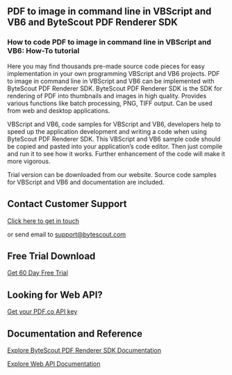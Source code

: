 ## PDF to image in command line in VBScript and VB6 and ByteScout PDF Renderer SDK

### How to code PDF to image in command line in VBScript and VB6: How-To tutorial

Here you may find thousands pre-made source code pieces for easy implementation in your own programming VBScript and VB6 projects. PDF to image in command line in VBScript and VB6 can be implemented with ByteScout PDF Renderer SDK. ByteScout PDF Renderer SDK is the SDK for rendering of PDF into thumbnails and images in high quality. Provides various functions like batch processing, PNG, TIFF output. Can be used from web and desktop applications.

VBScript and VB6, code samples for VBScript and VB6, developers help to speed up the application development and writing a code when using ByteScout PDF Renderer SDK. This VBScript and VB6 sample code should be copied and pasted into your application’s code editor. Then just compile and run it to see how it works. Further enhancement of the code will make it more vigorous.

Trial version can be downloaded from our website. Source code samples for VBScript and VB6 and documentation are included.

## Contact Customer Support

[Click here to get in touch](https://bytescout.zendesk.com/hc/en-us/requests/new?subject=ByteScout%20PDF%20Renderer%20SDK%20Question)

or send email to [support@bytescout.com](mailto:support@bytescout.com?subject=ByteScout%20PDF%20Renderer%20SDK%20Question) 

## Free Trial Download

[Get 60 Day Free Trial](https://bytescout.com/download/web-installer?utm_source=github-readme)

## Looking for Web API? 

[Get your PDF.co API key](https://pdf.co/documentation/api?utm_source=github-readme)

## Documentation and Reference

[Explore ByteScout PDF Renderer SDK Documentation](https://bytescout.com/documentation/index.html?utm_source=github-readme)

[Explore Web API Documentation](https://pdf.co/documentation/api?utm_source=github-readme)